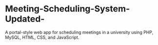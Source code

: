 # Meeting-Scheduling-System-Updated-
A portal-style web app for scheduling meetings in a university using PHP, MySQL, HTML, CSS, and JavaScript.
